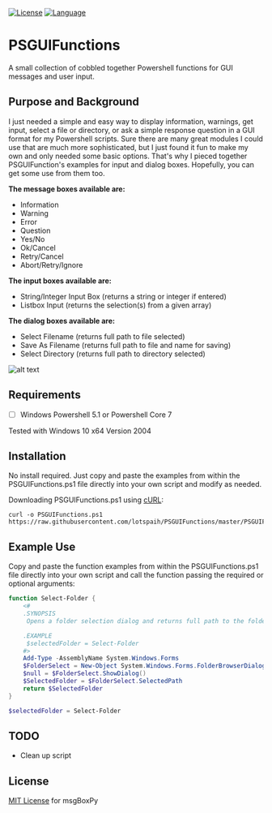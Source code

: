 [![License](https://img.shields.io/badge/license-MIT-green.svg)](https://github.com/lotspaih/PSGUIFunctions/blob/master/LICENSE) [![Language](https://img.shields.io/badge/language-powershell-blue.svg)](https://docs.microsoft.com/en-us/powershell/) 

# PSGUIFunctions
A small collection of cobbled together Powershell functions for GUI messages and user input.

## Purpose and Background
I just needed a simple and easy way to display information, warnings, get input, select a file or directory, or ask a simple response question in a GUI format for my Powershell scripts. Sure there are many great modules I could use that are much more sophisticated, but I just found it fun to make my own and only needed some basic options. That's why I pieced together PSGUIFunction's examples for input and dialog boxes. Hopefully, you can get some use from them too.

**The message boxes available are:**
* Information
* Warning
* Error
* Question
* Yes/No
* Ok/Cancel
* Retry/Cancel
* Abort/Retry/Ignore

**The input boxes available are:**
* String/Integer Input Box (returns a string or integer if entered)
* Listbox Input (returns the selection(s) from a given array)

**The dialog boxes available are:**
* Select Filename (returns full path to file selected)
* Save As Filename (returns full path to file and name for saving)
* Select Directory (returns full path to directory selected)

![alt text](https://github.com/lotspaih/PSGUIFunctions/raw/master/Hello_World.png "Example Image")

## Requirements
* [ ] Windows Powershell 5.1 or Powershell Core 7

Tested with Windows 10 x64 Version 2004

## Installation
No install required. Just copy and paste the examples from within the PSGUIFunctions.ps1 file directly into your own script and modify as needed.

Downloading PSGUIFunctions.ps1 using [cURL](https://curl.haxx.se/):

```
curl -o PSGUIFunctions.ps1 https://raw.githubusercontent.com/lotspaih/PSGUIFunctions/master/PSGUIFunctions.ps1
```

## Example Use

Copy and paste the function examples from within the PSGUIFunctions.ps1 file directly into your own script and call the function passing the required or optional arguments:
```powershell
function Select-Folder {
    <#
    .SYNOPSIS
     Opens a folder selection dialog and returns full path to the folder.

    .EXAMPLE
     $selectedFolder = Select-Folder
    #>
    Add-Type -AssemblyName System.Windows.Forms
    $FolderSelect = New-Object System.Windows.Forms.FolderBrowserDialog
    $null = $FolderSelect.ShowDialog()
    $SelectedFolder = $FolderSelect.SelectedPath
    return $SelectedFolder
}

$selectedFolder = Select-Folder
```

## TODO
* Clean up script

## License
[MIT License](https://opensource.org/licenses/MIT) for msgBoxPy
